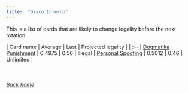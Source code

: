 ```yaml
---
title:  "Disco Inferno"
---
```


This is a list of cards that are likely to change legality before the next rotation.

| Card name | Average | Last | Projected legality |
| :-- |
[Dogmatika Punishment](https://db.ygoprodeck.com/card/?search=Dogmatika%20Punishment) | 0.4975 | 0.56 | Illegal |
[Personal Spoofing](https://db.ygoprodeck.com/card/?search=Personal%20Spoofing) | 0.5012 | 0.46 | Unlimited |

<br>

###### [Back home](index)